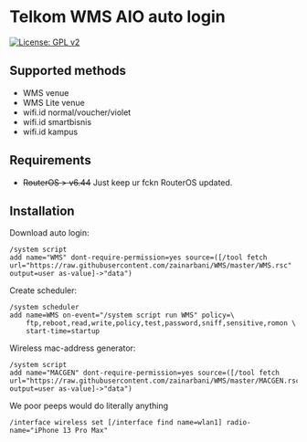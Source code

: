 # Telkom WMS AIO auto login
[![License: GPL v2](https://img.shields.io/badge/License-GPL%20v2-blue.svg)](https://www.gnu.org/licenses/old-licenses/gpl-2.0.en.html)

## Supported methods
 - WMS venue
 - WMS Lite venue
 - wifi.id normal/voucher/violet
 - wifi.id smartbisnis
 - wifi.id kampus

## Requirements
 - <strike>RouterOS > v6.44</strike> Just keep ur fckn RouterOS updated.

## Installation

Download auto login:
```
/system script
add name="WMS" dont-require-permission=yes source=([/tool fetch url="https://raw.githubusercontent.com/zainarbani/WMS/master/WMS.rsc" output=user as-value]->"data")
```

Create scheduler:
```
/system scheduler
add name=WMS on-event="/system script run WMS" policy=\
    ftp,reboot,read,write,policy,test,password,sniff,sensitive,romon \
    start-time=startup
```

Wireless mac-address generator:
```
/system script
add name="MACGEN" dont-require-permission=yes source=([/tool fetch url="https://raw.githubusercontent.com/zainarbani/WMS/master/MACGEN.rsc" output=user as-value]->"data")
```

We poor peeps would do literally anything
```
/interface wireless set [/interface find name=wlan1] radio-name="iPhone 13 Pro Max"
```
